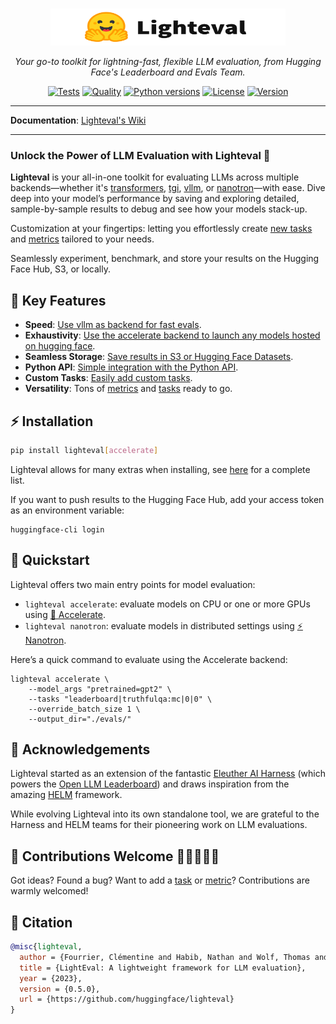 <p align="center">
  <br/>
    <img alt="lighteval library logo" src="./assets/lighteval-doc.svg" width="376" height="59" style="max-width: 100%;">
  <br/>
</p>


<p align="center">
    <i>Your go-to toolkit for lightning-fast, flexible LLM evaluation, from Hugging Face's Leaderboard and Evals Team.</i>
</p>

<div align="center">

[![Tests](https://github.com/huggingface/lighteval/actions/workflows/tests.yaml/badge.svg?branch=main)](https://github.com/huggingface/lighteval/actions/workflows/tests.yaml?query=branch%3Amain)
[![Quality](https://github.com/huggingface/lighteval/actions/workflows/quality.yaml/badge.svg?branch=main)](https://github.com/huggingface/lighteval/actions/workflows/quality.yaml?query=branch%3Amain)
[![Python versions](https://img.shields.io/pypi/pyversions/lighteval)](https://www.python.org/downloads/)
[![License](https://img.shields.io/badge/License-MIT-green.svg)](https://github.com/huggingface/lighteval/blob/main/LICENSE)
[![Version](https://img.shields.io/pypi/v/lighteval)](https://pypi.org/project/lighteval/)

</div>

---

**Documentation**: <a href="https://github.com/huggingface/lighteval/wiki" target="_blank">Lighteval's Wiki</a>

---

### Unlock the Power of LLM Evaluation with Lighteval 🚀

**Lighteval** is your all-in-one toolkit for evaluating LLMs across multiple
backends—whether it's
[transformers](https://github.com/huggingface/transformers),
[tgi](https://github.com/huggingface/text-generation-inference),
[vllm](https://github.com/vllm-project/vllm), or
[nanotron](https://github.com/huggingface/nanotron)—with
ease. Dive deep into your model’s performance by saving and exploring detailed,
sample-by-sample results to debug and see how your models stack-up.

Customization at your fingertips: letting you effortlessly create [new
tasks](https://github.com/huggingface/lighteval/wiki/Adding-a-Custom-Task) and
[metrics](https://github.com/huggingface/lighteval/wiki/Adding-a-New-Metric)
tailored to your needs.

Seamlessly experiment, benchmark, and store your results on the Hugging Face
Hub, S3, or locally.


## 🔑 Key Features

- **Speed**: [Use vllm as backend for fast evals](https://github.com/huggingface/lighteval/wiki/Use-VLLM-as-backend).
- **Exhaustivity**: [Use the accelerate backend to launch any models hosted on hugging face](https://github.com/huggingface/lighteval/wiki/Quicktour#accelerate).
- **Seamless Storage**: [Save results in S3 or Hugging Face Datasets](https://github.com/huggingface/lighteval/wiki/Saving-results).
- **Python API**: [Simple integration with the Python API](https://github.com/huggingface/lighteval/wiki/Use-the-Python-API).
- **Custom Tasks**: [Easily add custom tasks](https://github.com/huggingface/lighteval/wiki/Adding-a-Custom-Task).
- **Versatility**: Tons of [metrics](https://github.com/huggingface/lighteval/wiki/Metric-List) and [tasks](https://github.com/huggingface/lighteval/wiki/Available-Tasks) ready to go.


## ⚡️ Installation

```bash
pip install lighteval[accelerate]
```

Lighteval allows for many extras when installing, see [here](https://github.com/huggingface/lighteval/wiki/Installation) for a complete list.

If you want to push results to the Hugging Face Hub, add your access token as
an environment variable:

```shell
huggingface-cli login
```

## 🚀 Quickstart

Lighteval offers two main entry points for model evaluation:


* `lighteval accelerate`: evaluate models on CPU or one or more GPUs using [🤗
  Accelerate](https://github.com/huggingface/accelerate).
* `lighteval nanotron`: evaluate models in distributed settings using [⚡️
  Nanotron](https://github.com/huggingface/nanotron).

Here’s a quick command to evaluate using the Accelerate backend:

```shell
lighteval accelerate \
    --model_args "pretrained=gpt2" \
    --tasks "leaderboard|truthfulqa:mc|0|0" \
    --override_batch_size 1 \
    --output_dir="./evals/"
```

## 🙏 Acknowledgements

Lighteval started as an extension of the fantastic [Eleuther AI
Harness](https://github.com/EleutherAI/lm-evaluation-harness) (which powers the
[Open LLM
Leaderboard](https://huggingface.co/spaces/open-llm-leaderboard/open_llm_leaderboard))
and draws inspiration from the amazing
[HELM](https://crfm.stanford.edu/helm/latest/) framework.

While evolving Lighteval into its own standalone tool, we are grateful to the
Harness and HELM teams for their pioneering work on LLM evaluations.

## 🌟 Contributions Welcome 💙💚💛💜🧡

Got ideas? Found a bug? Want to add a
[task](https://github.com/huggingface/lighteval/wiki/Adding-a-Custom-Task) or
[metric](https://github.com/huggingface/lighteval/wiki/Adding-a-New-Metric)?
Contributions are warmly
welcomed!

## 📜 Citation

```bibtex
@misc{lighteval,
  author = {Fourrier, Clémentine and Habib, Nathan and Wolf, Thomas and Tunstall, Lewis},
  title = {LightEval: A lightweight framework for LLM evaluation},
  year = {2023},
  version = {0.5.0},
  url = {https://github.com/huggingface/lighteval}
}
```
